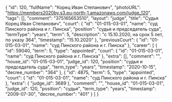 {
    "id": 120,
    "fullName": "Корец Иван Степанович",
    "photoURL": "https://members2020by.s3.eu-north-1.amazonaws.com/judge_120",
    "tags": [],
    "comment": "375165653510",
    "layout": "judge",
    "title": "Судья Корец Иван Степанович",
    "court": {
        "id": "01-015-03-01",
        "name": "суд Пинского района и г. Пинска",
        "position": "судья и председатель суда",
        "termType": "years",
        "term": 5,
        "description": "c 15.10.2020, на срок 5 лет, по указу 364",
        "timestamp": "15.10.2020"
    },
    "previousCourt": {
        "id": "01-015-03-01",
        "name": "суд Пинского района и г. Пинска"
    },
    "career": [
        {
            "id": 59040,
            "term": 5,
            "type": "appointed",
            "court": {
                "id": "01-015-03-01",
                "name": "суд Пинского района и г. Пинска"
            },
            "extra": [],
            "comment": "",
            "house_id": "01-015-03-01",
            "judge_id": 120,
            "position": "судья и председатель суда",
            "term_type": "years",
            "timestamp": "2020-10-15",
            "decree_number": "364"
        },
        {
            "id": 4875,
            "term": 5,
            "type": "appointed",
            "court": {
                "id": "01-015-03-01",
                "name": "суд Пинского района и г. Пинска"
            },
            "extra": {
                "judge_id": 3689
            },
            "comment": "",
            "house_id": "01-015-03-01",
            "judge_id": 120,
            "position": "судья",
            "term_type": "years",
            "timestamp": "2009-07-30",
            "decree_number": "401"
        }
    ]
}
